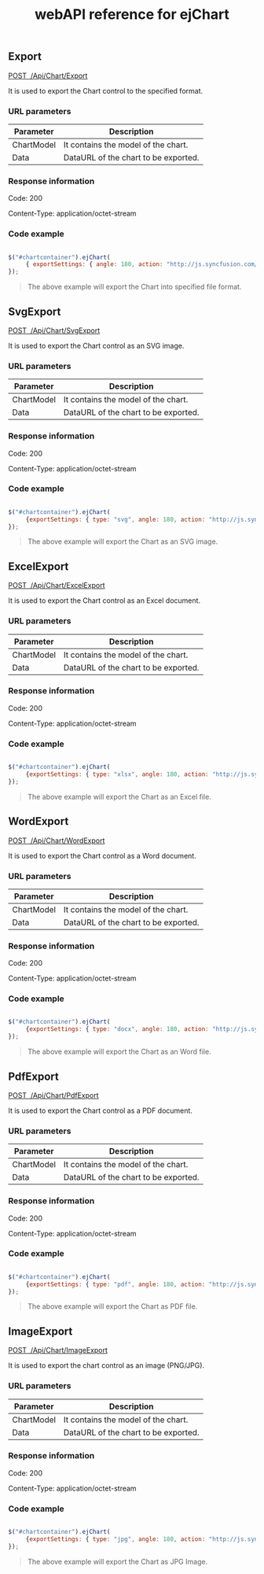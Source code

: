 ﻿---
layout: post
title: webAPI reference for ejChart
description: webAPI reference for ejChart
documentation: API
platform: js-webapi
keywords: Chart,ejChart , syncfusion, ejChart webapi
---

## Export

[POST&nbsp;&nbsp;/Api/Chart/Export](http://js.syncfusion.com/demos/api/Chart/Export)

It is used to export the Chart control to the specified format.

### URL parameters

|  Parameter |  Description | 
|---|---|
|ChartModel|It contains the model of the chart.|
|Data|DataURL of the chart to be exported.|

### Response information 

Code: 200

Content-Type: application/octet-stream	

### Code example 

```javascript

$("#chartcontainer").ejChart(
	 { exportSettings: { angle: 180, action: "http://js.syncfusion.com/demos/api/Chart/Export" },
});

```

>The above example will export the Chart into specified file format.

## SvgExport

[POST&nbsp;&nbsp;/Api/Chart/SvgExport](http://js.syncfusion.com/demos/api/Chart/SvgExport)

It is used to export the Chart control as an SVG image.

### URL parameters

|  Parameter |  Description | 
|---|---|
|ChartModel|It contains the model of the chart.|
|Data|DataURL of the chart to be exported.|

### Response information 

Code: 200

Content-Type: application/octet-stream	

### Code example 

```javascript

$("#chartcontainer").ejChart(
	 {exportSettings: { type: "svg", angle: 180, action: "http://js.syncfusion.com/demos/api/Chart/SvgExport" },
});

```
>The above example will export the Chart as an SVG image.

## ExcelExport

[POST&nbsp;&nbsp;/Api/Chart/ExcelExport](http://js.syncfusion.com/demos/api/Chart/ExcelExport)

It is used to export the Chart control as an Excel document.

### URL parameters

|  Parameter |  Description | 
|---|---|
|ChartModel|It contains the model of the chart.|
|Data|DataURL of the chart to be exported.|

### Response information 

Code: 200

Content-Type: application/octet-stream	

### Code example 

```javascript

$("#chartcontainer").ejChart(
	 {exportSettings: { type: "xlsx", angle: 180, action: "http://js.syncfusion.com/demos/api/Chart/ExcelExport" },
});

```
>The above example will export the Chart as an Excel file.

## WordExport

[POST&nbsp;&nbsp;/Api/Chart/WordExport](http://js.syncfusion.com/demos/api/Chart/WordExport)

It is used to export the Chart control as a Word document.

### URL parameters

|  Parameter |  Description | 
|---|---|
|ChartModel|It contains the model of the chart.|
|Data|DataURL of the chart to be exported.|

### Response information 

Code: 200

Content-Type: application/octet-stream	

### Code example 

```javascript

$("#chartcontainer").ejChart(
	 {exportSettings: { type: "docx", angle: 180, action: "http://js.syncfusion.com/demos/api/Chart/WordExport" },
});

```
>The above example will export the Chart as an Word file.

## PdfExport

[POST&nbsp;&nbsp;/Api/Chart/PdfExport](http://js.syncfusion.com/demos/api/Chart/PdfExport)

It is used to export the Chart control as a PDF document.

### URL parameters

|  Parameter |  Description | 
|---|---|
|ChartModel|It contains the model of the chart.|
|Data|DataURL of the chart to be exported.|

### Response information 

Code: 200

Content-Type: application/octet-stream	

### Code example 

```javascript

$("#chartcontainer").ejChart(
	 {exportSettings: { type: "pdf", angle: 180, action: "http://js.syncfusion.com/demos/api/Chart/PdfExport" },
});

```
>The above example will export the Chart as PDF file.

## ImageExport

[POST&nbsp;&nbsp;/Api/Chart/ImageExport](http://js.syncfusion.com/demos/api/Chart/ImageExport)

It is used to export the chart control as an image (PNG/JPG).

### URL parameters

|  Parameter |  Description | 
|---|---|
|ChartModel|It contains the model of the chart.|
|Data|DataURL of the chart to be exported.|

### Response information 

Code: 200

Content-Type: application/octet-stream	

### Code example 

```javascript

$("#chartcontainer").ejChart(
	 {exportSettings: { type: "jpg", angle: 180, action: "http://js.syncfusion.com/demos/api/Chart/ImageExport" },
});

```
>The above example will export the Chart as JPG Image.




